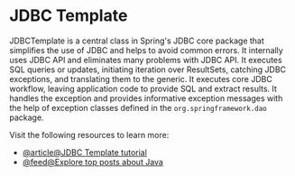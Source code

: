 # JDBC Template

JDBCTemplate is a central class in Spring's JDBC core package that simplifies the use of JDBC and helps to avoid common errors. It internally uses JDBC API and eliminates many problems with JDBC API. It executes SQL queries or updates, initiating iteration over ResultSets, catching JDBC exceptions, and translating them to the generic. It executes core JDBC workflow, leaving application code to provide SQL and extract results. It handles the exception and provides informative exception messages with the help of exception classes defined in the `org.springframework.dao` package.

Visit the following resources to learn more:

- [@article@JDBC Template tutorial](https://www.baeldung.com/spring-jdbc-jdbctemplate)
- [@feed@Explore top posts about Java](https://app.daily.dev/tags/java?ref=roadmapsh)
